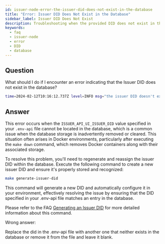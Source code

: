 ```yaml
---
id: issuer-node-error-the-issuer-did-does-not-exist-in-the-database
title: "Error: Issuer DID Does Not Exist in the Database"
sidebar_label: Issuer DID Does Not Exist
description: Troubleshooting when the provided DID does not exist in the database.
keywords:
  - faq
  - issuer-node
  - error
  - DID
  - database
---
```


## Question

What should I do if I encounter an error indicating that the Issuer DID does not exist in the database?

```bash
time=2024-02-12T10:16:12.737Z level=INFO msg="the issuer DID doesn't exist in the database. Please check ISSUER_API_UI_ISSUER_DID environment variable.\n "
```

## Answer

This error occurs when the `ISSUER_API_UI_ISSUER_DID` value specified in your `.env-api` file cannot be located in the database, which is a common issue when the database storage is inadvertently removed or cleared. This situation often arises in Docker environments, particularly after executing the `make down` command, which removes Docker containers along with their associated storage.

To resolve this problem, you'll need to regenerate and reassign the issuer DID within the database. Execute the following command to create a new issuer DID and ensure it's properly stored and recognized:

```bash
make generate-issuer-did
```

This command will generate a new DID and automatically configure it in your environment, effectively resolving the issue by ensuring that the DID specified in your .env-api file matches an entry in the database.

Please refer to the FAQ [Generating an Issuer DID](../content/issuer-node-did-generation.md) for more detailed information about this command.

<div className="hidden">
Wrong answer:

Replace the did in the .env-api file with another one that neither exists in the database or remove it from the file and leave it blank.

</div>
